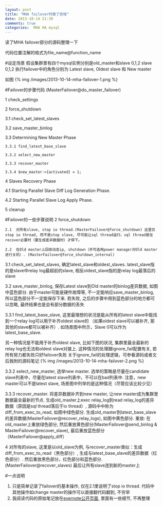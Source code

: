 ```yaml
---
layout: post
title: "MHA failover时做了些啥"
date: 2013-10-14 21:39
comments: true
categories:  MHA HA mysql  
---
```

读了MHA failover部分的源码整理一下

代码位置注解的格式为file_name@function_name

#设定场景
假设集群里有四个mysql实例分别是old_master和slave 0,1,2
slave 0,1,2 执行failover中的角色分别为 Latest slave, Oldest slave 和 New master

如图
{% img /images/2013-10-14-mha-failover-1.png %}

#Failover的步骤代码
(MasterFailover@do_master_failover)

 1 	check_settings

 2 	force_shutdown

 3.1 	check_set_latest_slaves

 3.2 	save_master_binlog

 3.3 	Determining New Master Phase

    3.3.1 find_latest_base_slave

    3.3.2 select_new_master

    3.3.3 recover_master

    3.3.4 $new_master->{activated} = 1;

 4  Slaves Recovery Phase

   4.1 Starting Parallel Slave Diff Log Generation Phase.

   4.2 Starting Parallel Slave Log Apply Phase.

 5  cleanup

#Failover的一些步骤说明
2  force_shutdown 

	2.1  对所有slave, stop io thread.(MasterFailover@force_shutdown) 这里仅stop io thread, 而不是stop slave, 尽可能让sql thread运行。sql thread是在recover必要时（要生成差异数据时）才停下。 

	2.2  在Old master上回收动态ip, shutdown（并可选用power manager对Old master进行关机）. (MasterFailover@force_shutdown_internal)

3.1  check_set_latest_slaves, 确定latest_slave和oldest_slaves. latest_slave指的是slave中relay log最超前的slave, 相反oldest_slave指的是relay log最落后的slave

3.2  save_master_binlog, 保存Latest slave到Old master的binlog差异数据, 如图中蓝色部分. 由于master可能是硬件故障等, 不一定能响应save_master_binlog, 所以蓝色部分不一定能保存下来. 若失败, 之后的步骤中用到蓝色部分的地方都可以忽略, 最终结果也是会有部分数据的丢失

3.3.1  find_latest_base_slave, 这里最理想的状况是能从所有的latest slave中能找到一个relay log可以用于补齐oldest slave的 （如果oldest slave可以被补齐, 那其他的slave都可以被补齐）. 如场景图中所示，Slave 0可以作为latest_base_slave. 

另一种情况是不能用于补齐oldest slave, 比如下图的状况, 集群里最全最新的relay log也无法和oldest slave对接上. 这种情况的处理跟ignore_fail配置有关, 若所有努力都失败只好failover失败
关于ignore_fail的处理逻辑，可参看源码或者文后我附的源码笔记
{% img /images/2013-10-14-mha-failover-2.png %}

3.3.2  select_new_master, 选举new master. 
选举的策略是尽量在candidate slave列表中，尽量在latest slave列表中，不可以在bad列表中. 注意，new master可以不是latest slave, 场景图中列举的是这种情况（尽管应该比较少见）

3.3.3  recover_master. 将差异数据补齐到new master, 让new master成为集群里数据最全最新的节点. 
生成old_master上exec relay_log到read relay_log的差异数据（原因是sql thread落后于io thread）, 源码中中称为diff_from_exec_to_read, 如图中绿色部分. 
生成old_master到latest_base_slave的差异数据(MasterFailover@recover_relay_logs), 如图中黄色部分. 
重放: 在old_master上重放绿色部分, 然后重放黄色部分(MasterFailover@send_binlog & MasterFailover@recover_slave), 最后重放蓝色部分（MasterFailover@apply_diff）

4  对所有的slave, 这里是以old_slave为例, 与recover_master类似：生成diff_from_exec_to_read（黑色部分）, 生成与latest_base_slave的差异数据（红色部分）. 然后重放黑色部分，红色部分和蓝色部分. (MasterFailover@recover_slaves)
最后让所有slave连到新的master上

#一点说明
1. 只是简单记录了failover的基本操作, 仅在2.1里说明了stop io thread. 代码中其他操作如change master的操作可以直接翻代码翻到, 不穷举
2. 我阅读代码的原始笔记放在[evernote公开页面](https://app.yinxiang.com/shard/s11/sh/565c2973-fae1-452c-9f3e-8418fbb04360/11b9fd4b99229f8599c8c96a7bc3c72e), 里面有一些细节, 不再整理